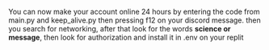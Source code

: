 You can now make your account online 24 hours by entering the code from main.py and keep_alive.py then pressing f12 on your discord message. then you search for networking, after that look for the words **science or message**, then look for authorization and install it in .env on your replit
